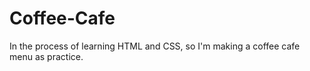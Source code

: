 # Coffee-Cafe
In the process of learning HTML and CSS, so I'm making a coffee cafe menu as practice.
